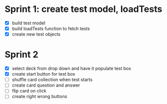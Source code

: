 # Sprint 1: create test model, loadTests
- [x] build test model
- [x] build loadTests function to fetch tests
- [x] create new test objects

# Sprint 2
- [x] select deck from drop down and have it populate test box
- [x] create start button for test box
- [ ] shuffle card collection when test starts
- [ ] create card question and answer
- [ ] flip card on click
- [ ] create right wrong buttons

